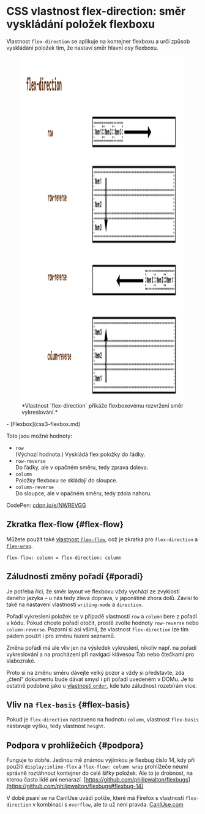 # CSS vlastnost flex-direction: směr vyskládání položek flexboxu

Vlastnost `flex-direction` se aplikuje na kontejner flexboxu a určí způsob vyskládání položek tím, že nastaví směr hlavní osy flexboxu.

<figure>
<img src="../dist/images/original/vdlayout/css-flex-direction.png" width="1600" height="900" alt="CSS vlastnost flex-direction">
<figcaption markdown="1">
*Vlastnost `flex-direction` přikáže flexboxovému rozvržení směr vykreslování.*
</figcaption>
</figure>

<div class="related web-only" markdown="1">
- [Flexbox](css3-flexbox.md)
</div>

Toto jsou možné hodnoty:

- `row`  
(Výchozí hodnota.) Vyskládá flex položky do řádky.
- `row-reverse`  
Do řádky, ale v opačném směru, tedy zprava doleva.
- `column`  
Položky flexboxu se skládají do sloupce.
- `column-reverse`  
Do sloupce, ale v opačném směru, tedy zdola nahoru.

CodePen: [cdpn.io/e/NWREVGG](https://codepen.io/machal/pen/NWREVGG?editors=0000)

## Zkratka flex-flow {#flex-flow}

Můžete použít také [vlastnost `flex-flow`](css-flex-flow.md), což je zkratka pro `flex-direction` a [`flex-wrap`](css-flex-wrap.md).

```
flex-flow: column = flex-direction: column
```

## Záludnosti změny pořadí {#poradi}

Je potřeba říci, že směr layout ve flexboxu vždy vychází ze zvyklostí daného jazyka – u nás tedy zleva doprava, v japonštině zhora dolů. Závisí to také na nastavení vlastností `writing-mode` a `direction`.

<!-- AdSnippet -->

Pořadí vykreslení položek se v případě vlastností `row` a `column` bere z pořadí v kódu. Pokud chcete pořadí otočit, prostě zvolte hodnoty `row-reverse` nebo `column-reverse`. Pozorní si asi všimli, že vlastnost `flex-direction` lze tím pádem použít i pro změnu řazení seznamů.

Změna pořadí má ale vliv jen na výsledek vykreslení, nikoliv např. na pořadí vykreslování a na procházení při navigaci klávesou Tab nebo čtečkami pro slabozraké.

Proto si na změnu směru dávejte velký pozor a vždy si představte, zda „čtení“ dokumentu bude dávat smysl i při pořadí uvedeném v DOMu. Je to ostatně podobné jako u [vlastnosti `order`](css-order.md), kde tuto záludnost rozebírám více.

## Vliv na `flex-basis` {#flex-basis}

Pokud je `flex-direction` nastaveno na hodnotu `column`, vlastnost `flex-basis` nastavuje výšku, tedy vlastnost `height`.

## Podpora v prohlížečích {#podpora}

Funguje to dobře. Jedinou mě známou výjimkou je flexbug číslo 14, kdy při použití `display:inline-flex` a `flex-flow: column wrap` prohlížeče neumí správně roztáhnout kontejner do celé šířky položek. Ale to je drobnost, na kterou často lidé ani nenarazí. [https://github.com/philipwalton/flexbugs](https://github.com/philipwalton/flexbugs#flexbug-14)

V době psaní se na CanIUse uvádí potíže, které má Firefox s vlastností `flex-direction` v kombinaci s `overflow`, ale to už není pravda. [CanIUse.com](https://caniuse.com/mdn-css_properties_flex-direction)

<!-- AdSnippet -->
